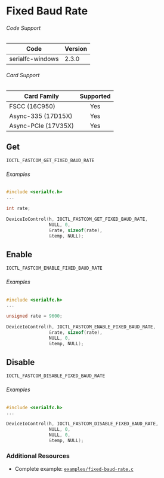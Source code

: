 # Fixed Baud Rate

###### Code Support
| Code | Version |
| ---- | ------- |
| serialfc-windows | 2.3.0 |

###### Card Support
| Card Family | Supported |
| ----------- |:-----:|
| FSCC (16C950) | Yes |
| Async-335 (17D15X) | Yes |
| Async-PCIe (17V35X) | Yes |


## Get
```c
IOCTL_FASTCOM_GET_FIXED_BAUD_RATE
```

###### Examples
```c
#include <serialfc.h>
...

int rate;

DeviceIoControl(h, IOCTL_FASTCOM_GET_FIXED_BAUD_RATE,
                NULL, 0,
                &rate, sizeof(rate),
                &temp, NULL);
```


## Enable
```c
IOCTL_FASTCOM_ENABLE_FIXED_BAUD_RATE
```

###### Examples
```c
#include <serialfc.h>
...

unsigned rate = 9600;

DeviceIoControl(h, IOCTL_FASTCOM_ENABLE_FIXED_BAUD_RATE,
                &rate, sizeof(rate),
                NULL, 0,
                &temp, NULL);
```


## Disable
```c
IOCTL_FASTCOM_DISABLE_FIXED_BAUD_RATE
```

###### Examples
```c
#include <serialfc.h>
...

DeviceIoControl(h, IOCTL_FASTCOM_DISABLE_FIXED_BAUD_RATE,
                NULL, 0,
                NULL, 0,
                &temp, NULL);
```


### Additional Resources
- Complete example: [`examples/fixed-baud-rate.c`](../examples/fixed-baud-rate.c)
